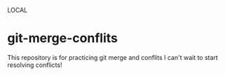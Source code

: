 LOCAL
# git-merge-conflits
This repository is for practicing git merge and conflits 
I can't wait to start resolving conflicts!
